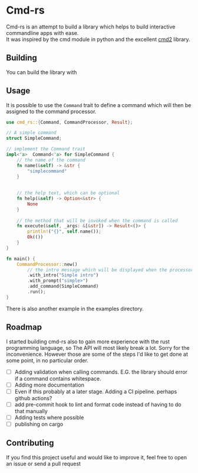 # Cmd-rs
Cmd-rs is an attempt to build a library which helps to build interactive commandline apps with ease.  
It was inspired by the cmd module in python and the excellent [cmd2](https://github.com/python-cmd2/cmd2) library.  
## Building
You can build the library with 
## Usage
It is possible to use the `Command` trait to define a command which will then be assigned to the command processor.

```rust
use cmd_rs::{Command, CommandProcessor, Result};

// A simple command
struct SimpleCommand;

// implement the Command trait
impl<'a>  Command<'a> for SimpleCommand {
    // the name of the command
    fn name(&self) -> &str {
        "simplecommand"
    }
    
    
    // the help text, which can be optional
    fn help(&self) -> Option<&str> {
        None
    }
    
    // the method that will be invoked when the command is called
    fn execute(&self, _args: &[&str]) -> Result<()> {
        println!("{}", self.name());
        Ok(())
    }
}

fn main() {
    CommandProcessor::new()
        // the intro message which will be displayed when the processor is started
        .with_intro("Simple intro")
        .with_prompt("simple>")
        .add_command(SimpleCommand)
        .run();
}
```

There is also another example in the examples directory.
## Roadmap
I started building cmd-rs also to gain more experience with the rust programming language, so The API  will most likely break a lot. Sorry for the inconvenience. However those are  some of the steps I'd like to get done at some point, in no particular order.
* [ ] Adding validation when calling commands. E.G. the library should error if a command contains whitespace.
* [ ] Adding more documentation 
* [ ] Even if this probably at a later stage. Adding a CI pipeline. perhaps github actions?
* [ ] add pre-commit hook to lint and format code instead of having to do that manually
* [ ] Adding tests where possible
* [ ] publishing on cargo
## Contributing
If you find this project useful and would like to improve it, feel free to open an issue or send a pull request